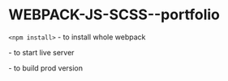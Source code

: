 # WEBPACK-JS-SCSS--portfolio

`<npm install>` - to install whole webpack

<npm start> - to start live server

<npm run prod> - to build prod version 
